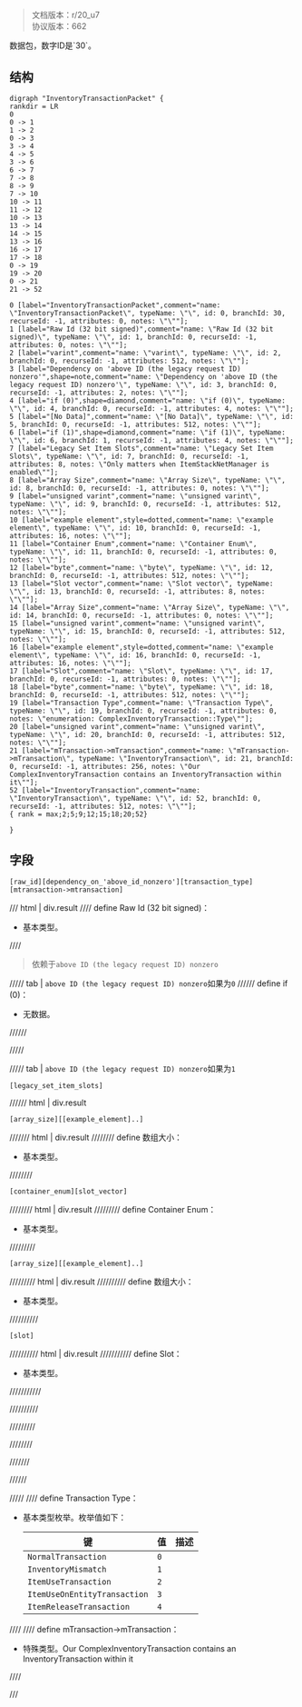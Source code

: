 # <!-- md:samp InventoryTransactionPacket -->

> 文档版本：r/20_u7<br/>协议版本：662

<!-- md:samp InventoryTransactionPacket -->数据包，数字ID是`30`。

## 结构

```viz
digraph "InventoryTransactionPacket" {
rankdir = LR
0
0 -> 1
1 -> 2
0 -> 3
3 -> 4
4 -> 5
3 -> 6
6 -> 7
7 -> 8
8 -> 9
7 -> 10
10 -> 11
11 -> 12
10 -> 13
13 -> 14
14 -> 15
13 -> 16
16 -> 17
17 -> 18
0 -> 19
19 -> 20
0 -> 21
21 -> 52

0 [label="InventoryTransactionPacket",comment="name: \"InventoryTransactionPacket\", typeName: \"\", id: 0, branchId: 30, recurseId: -1, attributes: 0, notes: \"\""];
1 [label="Raw Id (32 bit signed)",comment="name: \"Raw Id (32 bit signed)\", typeName: \"\", id: 1, branchId: 0, recurseId: -1, attributes: 0, notes: \"\""];
2 [label="varint",comment="name: \"varint\", typeName: \"\", id: 2, branchId: 0, recurseId: -1, attributes: 512, notes: \"\""];
3 [label="Dependency on 'above ID (the legacy request ID) nonzero'",shape=note,comment="name: \"Dependency on 'above ID (the legacy request ID) nonzero'\", typeName: \"\", id: 3, branchId: 0, recurseId: -1, attributes: 2, notes: \"\""];
4 [label="if (0)",shape=diamond,comment="name: \"if (0)\", typeName: \"\", id: 4, branchId: 0, recurseId: -1, attributes: 4, notes: \"\""];
5 [label="[No Data]",comment="name: \"[No Data]\", typeName: \"\", id: 5, branchId: 0, recurseId: -1, attributes: 512, notes: \"\""];
6 [label="if (1)",shape=diamond,comment="name: \"if (1)\", typeName: \"\", id: 6, branchId: 1, recurseId: -1, attributes: 4, notes: \"\""];
7 [label="Legacy Set Item Slots",comment="name: \"Legacy Set Item Slots\", typeName: \"\", id: 7, branchId: 0, recurseId: -1, attributes: 8, notes: \"Only matters when ItemStackNetManager is enabled\""];
8 [label="Array Size",comment="name: \"Array Size\", typeName: \"\", id: 8, branchId: 0, recurseId: -1, attributes: 0, notes: \"\""];
9 [label="unsigned varint",comment="name: \"unsigned varint\", typeName: \"\", id: 9, branchId: 0, recurseId: -1, attributes: 512, notes: \"\""];
10 [label="example element",style=dotted,comment="name: \"example element\", typeName: \"\", id: 10, branchId: 0, recurseId: -1, attributes: 16, notes: \"\""];
11 [label="Container Enum",comment="name: \"Container Enum\", typeName: \"\", id: 11, branchId: 0, recurseId: -1, attributes: 0, notes: \"\""];
12 [label="byte",comment="name: \"byte\", typeName: \"\", id: 12, branchId: 0, recurseId: -1, attributes: 512, notes: \"\""];
13 [label="Slot vector",comment="name: \"Slot vector\", typeName: \"\", id: 13, branchId: 0, recurseId: -1, attributes: 8, notes: \"\""];
14 [label="Array Size",comment="name: \"Array Size\", typeName: \"\", id: 14, branchId: 0, recurseId: -1, attributes: 0, notes: \"\""];
15 [label="unsigned varint",comment="name: \"unsigned varint\", typeName: \"\", id: 15, branchId: 0, recurseId: -1, attributes: 512, notes: \"\""];
16 [label="example element",style=dotted,comment="name: \"example element\", typeName: \"\", id: 16, branchId: 0, recurseId: -1, attributes: 16, notes: \"\""];
17 [label="Slot",comment="name: \"Slot\", typeName: \"\", id: 17, branchId: 0, recurseId: -1, attributes: 0, notes: \"\""];
18 [label="byte",comment="name: \"byte\", typeName: \"\", id: 18, branchId: 0, recurseId: -1, attributes: 512, notes: \"\""];
19 [label="Transaction Type",comment="name: \"Transaction Type\", typeName: \"\", id: 19, branchId: 0, recurseId: -1, attributes: 0, notes: \"enumeration: ComplexInventoryTransaction::Type\""];
20 [label="unsigned varint",comment="name: \"unsigned varint\", typeName: \"\", id: 20, branchId: 0, recurseId: -1, attributes: 512, notes: \"\""];
21 [label="mTransaction->mTransaction",comment="name: \"mTransaction->mTransaction\", typeName: \"InventoryTransaction\", id: 21, branchId: 0, recurseId: -1, attributes: 256, notes: \"Our ComplexInventoryTransaction contains an InventoryTransaction within it\""];
52 [label="InventoryTransaction",comment="name: \"InventoryTransaction\", typeName: \"\", id: 52, branchId: 0, recurseId: -1, attributes: 512, notes: \"\""];
{ rank = max;2;5;9;12;15;18;20;52}

}

```

## 字段

```title='InventoryTransactionPacket'
[raw_id][dependency_on_'above_id_nonzero'][transaction_type][mtransaction->mtransaction]
```

/// html | div.result
//// define
Raw Id (32 bit signed)：<!-- md:samp varint -->

- 基本类型。


////
> 依赖于`above ID (the legacy request ID) nonzero`

///// tab | `above ID (the legacy request ID) nonzero`如果为`0`
////// define
if (0)：<!-- md:samp [No Data] -->

- 无数据。


//////

/////

///// tab | `above ID (the legacy request ID) nonzero`如果为`1`
```title='if (1)'
[legacy_set_item_slots]
```

////// html | div.result
```title='Legacy Set Item Slots'
[array_size][[example_element]..]
```

/////// html | div.result
//////// define
数组大小：<!-- md:samp unsigned varint -->

- 基本类型。


////////
```title='示例元素'
[container_enum][slot_vector]
```

//////// html | div.result
///////// define
Container Enum：<!-- md:samp byte -->

- 基本类型。


/////////
```title='Slot vector'
[array_size][[example_element]..]
```

///////// html | div.result
////////// define
数组大小：<!-- md:samp unsigned varint -->

- 基本类型。


//////////
```title='示例元素'
[slot]
```

////////// html | div.result
/////////// define
Slot：<!-- md:samp byte -->

- 基本类型。


///////////

//////////

/////////

////////

///////

//////

/////
//// define
Transaction Type：<!-- md:samp unsigned varint -->

- 基本类型枚举。枚举值如下：

  |键|值|描述|
  |---|---|---|
  |`NormalTransaction`|`0`||
  |`InventoryMismatch`|`1`||
  |`ItemUseTransaction`|`2`||
  |`ItemUseOnEntityTransaction`|`3`||
  |`ItemReleaseTransaction`|`4`||



////
//// define
mTransaction->mTransaction：[<!-- md:samp InventoryTransaction -->](../types/inventorytransaction.md)

- 特殊类型。Our ComplexInventoryTransaction contains an InventoryTransaction within it


////

///

